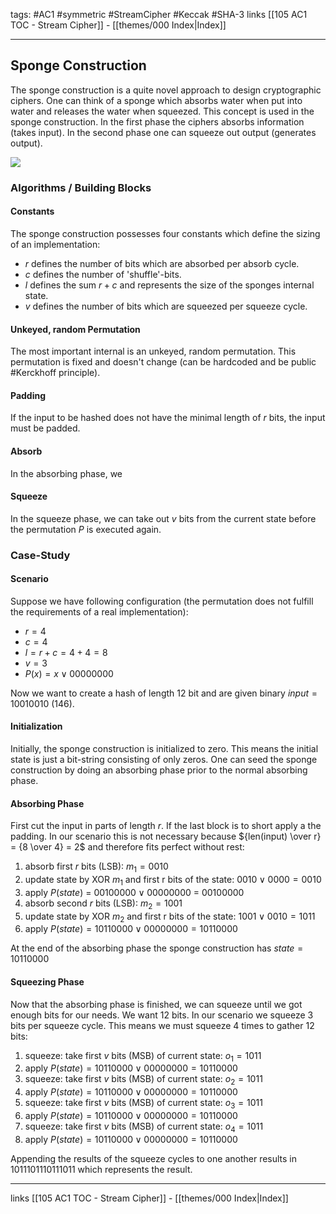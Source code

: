 tags: #AC1 #symmetric #StreamCipher #Keccak #SHA-3
links [[105 AC1 TOC - Stream Cipher]] - [[themes/000 Index|Index]]

---
## Sponge Construction
The sponge construction is a quite novel approach to design cryptographic ciphers. One can think of a sponge which absorbs water when put into water and releases the water when squeezed. This concept is used in the sponge construction. In the first phase the ciphers absorbs information (takes input). In the second phase one can squeeze out output (generates output).

![](sponge_construction.png)
### Algorithms / Building Blocks
#### Constants
The sponge construction possesses four constants which define the sizing of an implementation:
- $r$ defines the number of bits which are absorbed per absorb cycle.
- $c$ defines the number of 'shuffle'-bits.
- $l$ defines the sum $r + c$ and represents the size of the sponges internal state.
- $v$ defines the number of bits which are squeezed per squeeze cycle.

#### Unkeyed, random Permutation
The most important internal is an unkeyed, random permutation. This permutation is fixed and doesn't change (can be hardcoded and be public #Kerckhoff principle).

#### Padding
If the input to be hashed does not have the minimal length of $r$ bits, the input must be padded.

#### Absorb
In the absorbing phase, we

#### Squeeze
In the squeeze phase, we can take out $v$ bits from the current state before the permutation $P$ is executed again.

### Case-Study

#### Scenario
Suppose we have following configuration (the permutation does not fulfill the requirements of a real implementation):

- $r = 4$
- $c = 4$
- $l = r + c =  4 + 4 = 8$
- $v = 3$
- $P(x) =  {x} \lor {0000 0000}$

Now we want to create a hash of length 12 bit and are given binary $input = 1001 0010$ (146).

#### Initialization
Initially, the sponge construction is initialized to zero. This means the initial state is just a bit-string consisting of only zeros. One can seed the sponge construction by doing an absorbing phase prior to the normal absorbing phase. 

#### Absorbing Phase
First cut the input in parts of length $r$. If the last block is to short apply a the padding. In our scenario this is not necessary because ${len(input) \over r} = {8 \over 4} = 2$ and therefore fits perfect without rest:

1. absorb first $r$ bits (LSB): $m_1 = 0010$ 
2. update state by XOR $m_1$ and first r bits of the state: $0010 \lor 0000 = 0010$
3. apply $P(state)$  = $0010 0000 \lor 00000000$ = $0010 0000$
4. absorb second $r$ bits (LSB): $m_2 = 1001$
2. update state by XOR $m_2$ and first r bits of the state: $1001 \lor 0010 = 1011$
5. apply $P(state) = 10110000 \lor 00000000 = 10110000$

At the end of the absorbing phase the sponge construction has $state = 10110000$

#### Squeezing Phase
Now that the absorbing phase is finished, we can squeeze  until we got enough bits for our needs. We want 12 bits. In our scenario we squeeze 3 bits per squeeze cycle. This means we must squeeze 4 times to gather 12 bits:

1. squeeze: take first $v$ bits (MSB) of current state: $o_1 = 1011$
2. apply $P(state) = 10110000 \lor 00000000 = 10110000$ 
3. squeeze: take first $v$ bits (MSB) of current state: $o_2 = 1011$ 
4. apply $P(state) = 10110000 \lor 00000000 = 10110000$
5. squeeze: take first $v$ bits (MSB) of current state: $o_3 = 1011$ 
6. apply $P(state) = 10110000 \lor 00000000 = 10110000$
7. squeeze: take first $v$ bits (MSB) of current state: $o_4 = 1011$ 
8. apply $P(state) = 10110000 \lor 00000000 = 10110000$

Appending the results of the squeeze cycles to one another results in $1011 1011 1011 1011$ which represents the result.

---
links [[105 AC1 TOC - Stream Cipher]] - [[themes/000 Index|Index]]